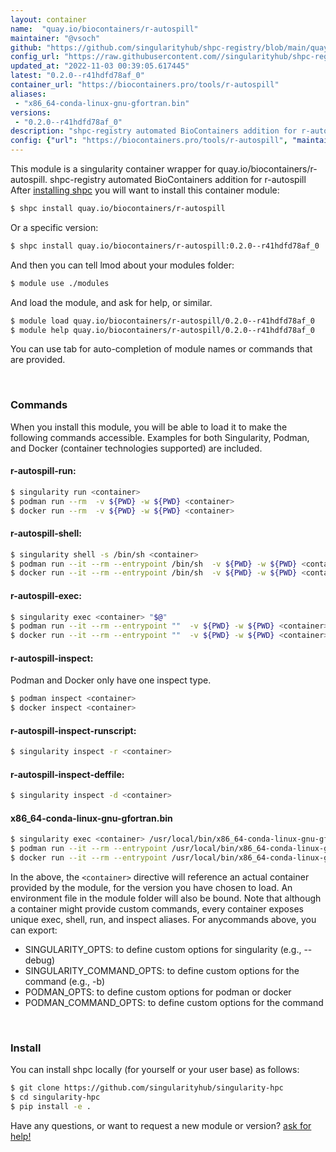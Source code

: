 ```yaml
---
layout: container
name:  "quay.io/biocontainers/r-autospill"
maintainer: "@vsoch"
github: "https://github.com/singularityhub/shpc-registry/blob/main/quay.io/biocontainers/r-autospill/container.yaml"
config_url: "https://raw.githubusercontent.com//singularityhub/shpc-registry/main/quay.io/biocontainers/r-autospill/container.yaml"
updated_at: "2022-11-03 00:39:05.617445"
latest: "0.2.0--r41hdfd78af_0"
container_url: "https://biocontainers.pro/tools/r-autospill"
aliases:
 - "x86_64-conda-linux-gnu-gfortran.bin"
versions:
 - "0.2.0--r41hdfd78af_0"
description: "shpc-registry automated BioContainers addition for r-autospill"
config: {"url": "https://biocontainers.pro/tools/r-autospill", "maintainer": "@vsoch", "description": "shpc-registry automated BioContainers addition for r-autospill", "latest": {"0.2.0--r41hdfd78af_0": "sha256:c2736578197852807861673c5de59896b2144e8b10f6ef12e0e576e9ea371a3c"}, "tags": {"0.2.0--r41hdfd78af_0": "sha256:c2736578197852807861673c5de59896b2144e8b10f6ef12e0e576e9ea371a3c"}, "docker": "quay.io/biocontainers/r-autospill", "aliases": {"x86_64-conda-linux-gnu-gfortran.bin": "/usr/local/bin/x86_64-conda-linux-gnu-gfortran.bin"}}
---
```


This module is a singularity container wrapper for quay.io/biocontainers/r-autospill.
shpc-registry automated BioContainers addition for r-autospill
After [installing shpc](#install) you will want to install this container module:


```bash
$ shpc install quay.io/biocontainers/r-autospill
```

Or a specific version:

```bash
$ shpc install quay.io/biocontainers/r-autospill:0.2.0--r41hdfd78af_0
```

And then you can tell lmod about your modules folder:

```bash
$ module use ./modules
```

And load the module, and ask for help, or similar.

```bash
$ module load quay.io/biocontainers/r-autospill/0.2.0--r41hdfd78af_0
$ module help quay.io/biocontainers/r-autospill/0.2.0--r41hdfd78af_0
```

You can use tab for auto-completion of module names or commands that are provided.

<br>

### Commands

When you install this module, you will be able to load it to make the following commands accessible.
Examples for both Singularity, Podman, and Docker (container technologies supported) are included.

#### r-autospill-run:

```bash
$ singularity run <container>
$ podman run --rm  -v ${PWD} -w ${PWD} <container>
$ docker run --rm  -v ${PWD} -w ${PWD} <container>
```

#### r-autospill-shell:

```bash
$ singularity shell -s /bin/sh <container>
$ podman run --it --rm --entrypoint /bin/sh  -v ${PWD} -w ${PWD} <container>
$ docker run --it --rm --entrypoint /bin/sh  -v ${PWD} -w ${PWD} <container>
```

#### r-autospill-exec:

```bash
$ singularity exec <container> "$@"
$ podman run --it --rm --entrypoint ""  -v ${PWD} -w ${PWD} <container> "$@"
$ docker run --it --rm --entrypoint ""  -v ${PWD} -w ${PWD} <container> "$@"
```

#### r-autospill-inspect:

Podman and Docker only have one inspect type.

```bash
$ podman inspect <container>
$ docker inspect <container>
```

#### r-autospill-inspect-runscript:

```bash
$ singularity inspect -r <container>
```

#### r-autospill-inspect-deffile:

```bash
$ singularity inspect -d <container>
```


#### x86_64-conda-linux-gnu-gfortran.bin

```bash
$ singularity exec <container> /usr/local/bin/x86_64-conda-linux-gnu-gfortran.bin
$ podman run --it --rm --entrypoint /usr/local/bin/x86_64-conda-linux-gnu-gfortran.bin   -v ${PWD} -w ${PWD} <container> -c " $@"
$ docker run --it --rm --entrypoint /usr/local/bin/x86_64-conda-linux-gnu-gfortran.bin   -v ${PWD} -w ${PWD} <container> -c " $@"
```



In the above, the `<container>` directive will reference an actual container provided
by the module, for the version you have chosen to load. An environment file in the
module folder will also be bound. Note that although a container
might provide custom commands, every container exposes unique exec, shell, run, and
inspect aliases. For anycommands above, you can export:

 - SINGULARITY_OPTS: to define custom options for singularity (e.g., --debug)
 - SINGULARITY_COMMAND_OPTS: to define custom options for the command (e.g., -b)
 - PODMAN_OPTS: to define custom options for podman or docker
 - PODMAN_COMMAND_OPTS: to define custom options for the command

<br>

### Install

You can install shpc locally (for yourself or your user base) as follows:

```bash
$ git clone https://github.com/singularityhub/singularity-hpc
$ cd singularity-hpc
$ pip install -e .
```

Have any questions, or want to request a new module or version? [ask for help!](https://github.com/singularityhub/singularity-hpc/issues)